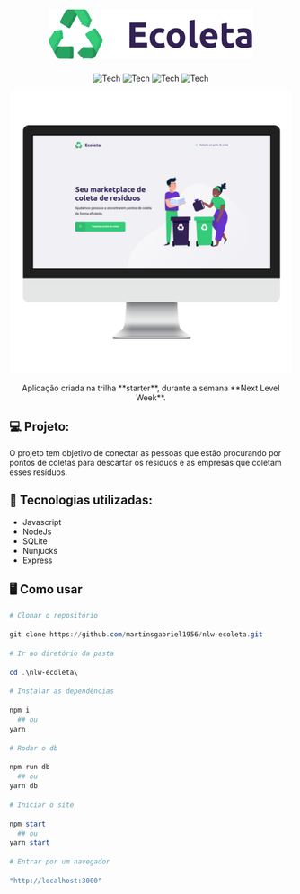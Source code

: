 
<h1 align="center">
  <img src="./.github/logo.svg" alt="Logo" />
</h1>

<p align="center">
  <img alt="Tech" src="https://img.shields.io/badge/Tech-Javascript-f3db1d?style=for-the-badge" />
  <img alt="Tech" src="https://img.shields.io/badge/Tech-HTML-ea6227?style=for-the-badge" />
  <img alt="Tech" src="https://img.shields.io/badge/Tech-CSS-149fda?style=for-the-badge" />
  <img alt="Tech" src="https://img.shields.io/badge/Tech-Node-72c83a?style=for-the-badge" />
</p>

<p align="center">
  <img src="./.github/page-mockup.png" alt="Home" />
</p>

<p align="center">
  Aplicação criada na trilha **starter**,  durante a semana **Next Level Week**.
</p>

## :computer: Projeto:

O projeto tem objetivo de conectar as pessoas que estão procurando por pontos de coletas para descartar os resíduos e as empresas que coletam esses resíduos.

## :rocket: Tecnologias utilizadas:

* Javascript
* NodeJs
* SQLite
* Nunjucks
* Express

## :desktop_computer: Como usar

``` powershell
# Clonar o repositório

git clone https://github.com/martinsgabriel1956/nlw-ecoleta.git

# Ir ao diretório da pasta

cd .\nlw-ecoleta\

# Instalar as dependências

npm i
  ## ou
yarn 

# Rodar o db

npm run db
  ## ou
yarn db

# Iniciar o site

npm start
  ## ou
yarn start

# Entrar por um navegador

"http://localhost:3000"

```
